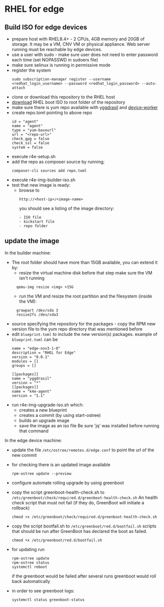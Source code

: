 # RHEL for edge
## Build ISO for edge devices
- prepare host with RHEL8.4+ - 2 CPUs, 4GB memory and 20GB of storage. It may be a VM, CNV VM or physical appliance. Web server running must be reachable by edge devices.
- use a user with sudo - make sure user does not need to enter password each time (set NOPASSWD in sudoers file)
- make sure selinux is running in permissive mode
- register the system
    ```
    sudo subscription-manager register --username <redhat_login_username> --password <redhat_login_password> --auto-attach
    ```
- clone or download this repository to the RHEL host
- [download](https://access.redhat.com/downloads/content/479/ver=/rhel---8/8.4/x86_64/product-software) RHEL boot ISO to root folder of the repository
- make sure there is yum repo available with [yggdrasil](https://github.com/jakub-dzon/yggdrasil) and [device-worker](https://github.com/jakub-dzon/k4e-device-worker/)
- create repo.toml pointing to above repo
    ```
    id = "agent"
    name = "agent"
    type = "yum-baseurl"
    url = "<repo-url>"
    check_gpg = false
    check_ssl = false
    system = false
    ```
- execute r4e-setup.sh
- add the repo as composer source by running;
    ```
    composer-cli sources add repo.toml
    ```
- execute r4e-img-builder-iso.sh
- test that new image is ready:
  * browse to
    ```
    http://<host-ip>/<image-name>
    ```
    you should see a listing of the image directory:
    ```
    - ISO file
    - kickstart file
    - repo folder
    ```
 
 
## update the image
In the builder machine:
- The root folder should have more than 15GB available, you can extend it by:
  * resize the virtual machine disk before that step make sure the VM isn't running
   ```
     qemu-img resize <img> +15G
   ```  
  * run the VM and resize the root partition and the filesystem (inside the VM):
   ```   
     growpart /dev/sda 3
     resize2fs /dev/sda3
   ```
- source specifying the repository for the packages - copy the RPM new version file to the yum repo directory that was mentioned before
- edit `blueprint.toml` to include the new version(s) packages. example of `blueprint.toml` can be
     ``` 
     name = "edge-nov3-1-0"
     description = "RHEL for Edge"
     version = "0.0.1"
     modules = []
     groups = []
     
     [[packages]]
     name = "yggdrasil"
     version = "*"
     [[packages]]
     name = "k4e-agent"
     version = "1.1"
     ```
- run r4e-img-upgrade-iso.sh which:
  * creates a new blueprint
  * creates a commit (by using start-ostree) 
  * builds an upgrade image
  * save the image as an iso file
  Be sure 'jq' was installed before running that command  

In the edge device machine:
- update the file `/etc/ostree/remotes.d/edge.conf` to point the url of the new commit 
- for checking there is an updated image available 
    ``` 
    rpm-ostree update --preview
    ```
- configure automate rolling upgrade by using greenboot 
 
- copy the script greenboot-health-check.sh to `/etc/greenboot/check/required.d/greenboot-health-check.sh` 
  An health check script that must not fail (if they do, GreenBoot will initiate a rollback)
  ```
  chmod +x /etc/greenboot/check/required.d/greenboot-health-check.sh
  ```
- copy the script bootfail.sh to `/etc/greenboot/red.d/bootfail.sh`
  scripts that should be run after GreenBoot has declared the boot as failed.
  ```
  chmod +x /etc/greenboot/red.d/bootfail.sh
  ```
- for updating run
    ```
    rpm-ostree update
    rpm-ostree status 
    systemctl reboot
   ```
  if the greenboot would be failed after several runs greenboot would roll back automatically 
- in order to see greenboot logs: 
   ```
  systemctl status greenboot-status
   ```
   